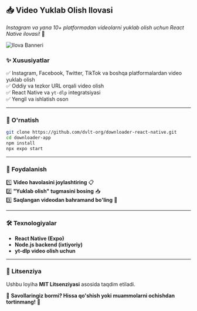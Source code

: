 ## 📥 **Video Yuklab Olish Ilovasi**  
*Instagram va yana 10+ platformadan videolarni yuklab olish uchun React Native ilovasi!* 🚀  

![Ilova Banneri](https://via.placeholder.com/800x400?text=Video+Downloader+App)  

### ✨ **Xususiyatlar**  
✅ Instagram, Facebook, Twitter, TikTok va boshqa platformalardan video yuklab olish  
✅ Oddiy va tezkor URL orqali video olish  
✅ React Native va `yt-dlp` integratsiyasi  
✅ Yengil va ishlatish oson  

---

### 📌 **O'rnatish**  
```sh
git clone https://github.com/dvlt-org/downloader-react-native.git  
cd downloader-app  
npm install  
npx expo start
```

---

### 🚀 **Foydalanish**  
1️⃣ **Video havolasini joylashtiring** 📋  
2️⃣ **"Yuklab olish" tugmasini bosing** 📥  
3️⃣ **Saqlangan videodan bahramand bo'ling** 🎥  

---

### 🛠 **Texnologiyalar**  
- **React Native (Expo)**  
- **Node.js backend (ixtiyoriy)**  
- **yt-dlp video olish uchun**  

---

### 📜 **Litsenziya**  
Ushbu loyiha **MIT Litsenziyasi** asosida taqdim etiladi.  

📩 **Savollaringiz bormi? Hissa qo'shish yoki muammolarni ochishdan tortinmang!** 🚀  

